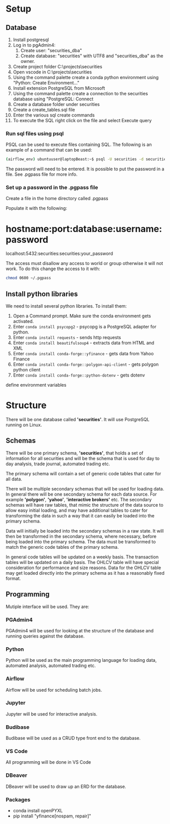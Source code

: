 # Setup

## Database

1. Install postgresql
1. Log in to  pgAdmin4:
    1. Create user: "securities_dba"
    1. Create database: "securities" with UTF8 and "securities_dba" as the owner.
1. Create project folder C:\projects\securities
1. Open vscode in C:\projects\securities
1. Using the command palette create a conda python environment using "Python: Create Environment..."
1. Install extension PostgreSQL from Microsoft
1. Using the command palette create a connection to the securities database using "PostgreSQL: Connect
1. Create a database folder under securities
1. Create a create_tables.sql file
1. Enter the various sql create commands
1. To execute the SQL right click on the file and select Execute query

### Run sql files using psql

PSQL can be used to execute files containing SQL. The following is an example of a command that can be used:

```bash
(airflow_env) ubuntuuser@laptopBeast:~$ psql -U securities -d securities -h localhost -f ~/karra/securities/database/create_portfolio_tables.sql
```

The password will need to be entered. It is possible to put the password in a file. See .pgpass file for more info.

### Set up a password in the .pgpass file

Create a file in the home directory called .pgpass

Populate it with the following:

# hostname:port:database:username:password
localhost:5432:securities:securities:your_password

The access must disallow any access to world or group otherwise it will not work. To do this change the access to it with:

```bash
chmod 0600 ~/.pgpass
```
 
## Install python libraries

We need to install several python libraries. To install them:

1. Open a Command prompt. Make sure the conda environment gets activated.
1. Enter `conda install psycopg2` - psycopg is a PostgreSQL adapter for python.
1. Enter `conda install requests` - sends http requests
1. Enter `conda install beautifulsoup4` - extracts data from HTML and XML
1. Enter `conda install conda-forge::yfinance` - gets data from Yahoo Finance
1. Enter `conda install conda-forge::polygon-api-client` - gets polygon python client
1. Enter `conda install conda-forge::python-dotenv` - gets dotenv


define environment variables

# Structure

There will be one database called **'securities'**. It will use PostgreSQL running on Linux.

## Schemas

There will be one primary schema, **'securities'**, that holds a set of information for all securities and will be the schema that is used for day to day analysis, trade journal, automated trading etc.

The primary schema will contain a set of generic code tables that cater for all data.

There will be multiple secondary schemas that will be used for loading data. In general there will be one secondary schema for each data source. For example **'polygon'**, **'yahoo'**, **'interactive brokers'** etc. The secondary schemas will have raw tables, that mimic the structure of the data source to allow easy initial loading, and may have additional tables to cater for transforming the data in such a way that it can easily be loaded into the primary schema.

Data will initially be loaded into the secondary schemas in a raw state. It will then be transformed in the secondary schema, where necessary, before being loaded into the primary schema. The data must be transformed to match the generic code tables of the primary schema.

In general code tables will be updated on a weekly basis. The transaction tables will be updated on a daily basis. The OHLCV table will have special consideration for performance and size reasons. Data for the OHLCV table may get loaded directly into the primary schema as it has a reasonably fixed format.

## Programming

Mutiple interface will be used. They are:

### PGAdmin4

PGAdmin4 will be used for looking at the structure of the database and running queries against the database.

### Python

Python will be used as the main programming language for loading data, automated analysis, automated trading etc.

### Airflow

Airflow will be used for scheduling batch jobs.

### Jupyter

Jupyter will be used for interactive analysis.

### Budibase

Budibase will be used as a CRUD type front end to the database.

### VS Code

All programming will be done in VS Code

### DBeaver

DBeaver will be used to draw up an ERD for the database.

### Packages

- conda install openPYXL
- pip install "yfinance[nospam, repair]"

